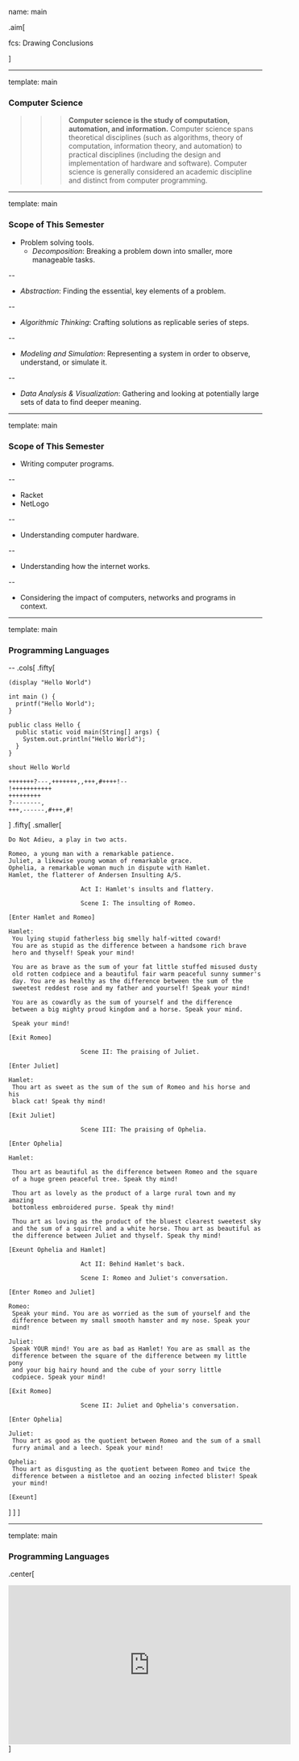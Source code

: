 name: main

.aim[<div>
  fcs: Drawing Conclusions
  </div>]

---
template: main

### Computer Science

>>> __Computer science is the study of computation, automation, and information.__ Computer science spans theoretical disciplines (such as algorithms, theory of computation, information theory, and automation) to practical disciplines (including the design and implementation of hardware and software). Computer science is generally considered an academic discipline and distinct from computer programming.

---
template: main

### Scope of This Semester

- Problem solving tools.
  - _Decomposition_: Breaking a problem down into smaller, more manageable tasks.

--
  - _Abstraction_: Finding the essential, key elements of a problem.

--
  - _Algorithmic Thinking_: Crafting solutions as replicable series of steps.

--
  - _Modeling and Simulation_: Representing a system in order to observe, understand, or simulate it.

--
  - _Data Analysis & Visualization_: Gathering and looking at potentially large sets of data to find deeper meaning.

---
template: main

### Scope of This Semester

- Writing computer programs.

--
  - Racket
  - NetLogo

--
- Understanding computer hardware.

--
- Understanding how the internet works.

--
- Considering the impact of computers, networks and programs in context.


---
template: main


### Programming Languages

--
.cols[
.fifty[
```
(display "Hello World")
```

```
int main () {
  printf("Hello World");
}
```

```
public class Hello {
  public static void main(String[] args) {
    System.out.println("Hello World");
  }
}
```

```
shout Hello World
```

```
+++++++?---,+++++++,,+++,#++++!--
!+++++++++++
+++++++++
?--------,
+++,------,#+++,#!
```
]
.fifty[
.smaller[
```
Do Not Adieu, a play in two acts.

Romeo, a young man with a remarkable patience.
Juliet, a likewise young woman of remarkable grace.
Ophelia, a remarkable woman much in dispute with Hamlet.
Hamlet, the flatterer of Andersen Insulting A/S.

                    Act I: Hamlet's insults and flattery.

                    Scene I: The insulting of Romeo.

[Enter Hamlet and Romeo]

Hamlet:
 You lying stupid fatherless big smelly half-witted coward!
 You are as stupid as the difference between a handsome rich brave
 hero and thyself! Speak your mind!

 You are as brave as the sum of your fat little stuffed misused dusty
 old rotten codpiece and a beautiful fair warm peaceful sunny summer's
 day. You are as healthy as the difference between the sum of the
 sweetest reddest rose and my father and yourself! Speak your mind!

 You are as cowardly as the sum of yourself and the difference
 between a big mighty proud kingdom and a horse. Speak your mind.

 Speak your mind!

[Exit Romeo]

                    Scene II: The praising of Juliet.

[Enter Juliet]

Hamlet:
 Thou art as sweet as the sum of the sum of Romeo and his horse and his
 black cat! Speak thy mind!

[Exit Juliet]

                    Scene III: The praising of Ophelia.

[Enter Ophelia]

Hamlet:

 Thou art as beautiful as the difference between Romeo and the square
 of a huge green peaceful tree. Speak thy mind!

 Thou art as lovely as the product of a large rural town and my amazing
 bottomless embroidered purse. Speak thy mind!

 Thou art as loving as the product of the bluest clearest sweetest sky
 and the sum of a squirrel and a white horse. Thou art as beautiful as
 the difference between Juliet and thyself. Speak thy mind!

[Exeunt Ophelia and Hamlet]

                    Act II: Behind Hamlet's back.

                    Scene I: Romeo and Juliet's conversation.

[Enter Romeo and Juliet]

Romeo:
 Speak your mind. You are as worried as the sum of yourself and the
 difference between my small smooth hamster and my nose. Speak your
 mind!

Juliet:
 Speak YOUR mind! You are as bad as Hamlet! You are as small as the
 difference between the square of the difference between my little pony
 and your big hairy hound and the cube of your sorry little
 codpiece. Speak your mind!

[Exit Romeo]

                    Scene II: Juliet and Ophelia's conversation.

[Enter Ophelia]

Juliet:
 Thou art as good as the quotient between Romeo and the sum of a small
 furry animal and a leech. Speak your mind!

Ophelia:
 Thou art as disgusting as the quotient between Romeo and twice the
 difference between a mistletoe and an oozing infected blister! Speak
 your mind!

[Exeunt]
```
]
]
]

---
template: main

### Programming Languages

.center[
<iframe width="560" height="315" src="https://www.youtube.com/embed/6avJHaC3C2U?si=6bfEuB__cTUDfZjV&amp;start=2189" title="YouTube video player" frameborder="0" allow="accelerometer; autoplay; clipboard-write; encrypted-media; gyroscope; picture-in-picture; web-share" referrerpolicy="strict-origin-when-cross-origin" allowfullscreen></iframe>
]
